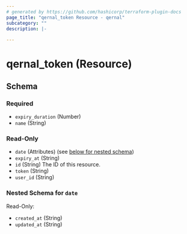 ```yaml
---
# generated by https://github.com/hashicorp/terraform-plugin-docs
page_title: "qernal_token Resource - qernal"
subcategory: ""
description: |-
  
---
```


# qernal_token (Resource)





<!-- schema generated by tfplugindocs -->
## Schema

### Required

- `expiry_duration` (Number)
- `name` (String)

### Read-Only

- `date` (Attributes) (see [below for nested schema](#nestedatt--date))
- `expiry_at` (String)
- `id` (String) The ID of this resource.
- `token` (String)
- `user_id` (String)

<a id="nestedatt--date"></a>
### Nested Schema for `date`

Read-Only:

- `created_at` (String)
- `updated_at` (String)
